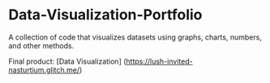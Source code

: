 # Data-Visualization-Portfolio

A collection of code that visualizes datasets using graphs, charts, numbers, and other methods.

Final product: [Data Visualization] (https://lush-invited-nasturtium.glitch.me/)
